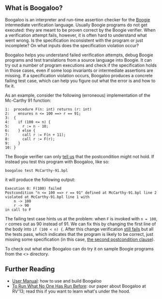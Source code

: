 ## What is Boogaloo? ##

Boogaloo is an interpreter and run-time assertion checker for the [Boogie](http://boogie.codeplex.com/) intermediate verification language.
Usually Boogie programs do not get executed:
they are meant to be proven correct by the Boogie verifier.
When a verification attempt fails, however,
it is often hard to understand what went wrong. 
Is the specification inconsistent with the program or just incomplete?
On what inputs does the specification violation occur?

Boogaloo helps you understand failed verification attempts,
debug Boogie programs
and test translations from a source language into Boogie.
It can try out a number of program executions and check if the specification holds in those cases,
even if some loop invariants or intermediate assertions are missing.
If a specification violation occurs, Boogaloo produces a concrete failing test case,
which can help you figure out what the error is and how to fix it.

As an example, consider the following (erroneous) implementation of the Mc-Carthy 91 function:

```boogie
1:  procedure F(n: int) returns (r: int)
2:    ensures n <= 100 ==> r == 91;
3:  {
4:    if (100 <= n) {
5:      r := n - 10;
6:    } else {
7:      call r := F(n + 11);
8:      call r := F(r);
9:    }
10: }
```

The Boogie verifier can only [tell us](http://rise4fun.com/Boogie/OItH) that the postcondition might not hold.
If instead you test this program with Boogaloo, like so:

```
boogaloo test McCarthy-91.bpl
```

it will produce the following output:

```
Execution 0: F(100) failed
Postcondition "n <= 100 ==> r == 91" defined at McCarthy-91.bpl line 2 
violated at McCarthy-91.bpl line 1 with
    n -> 100
    r -> 90
in call to F
```

The failing test case hints us at the problem:
when `F` is invoked with `n = 100`, `r` comes out as 90 instead of 91.
We can fix this by changing the first line of the body into `if (100 < n) {`.
After this change verification [still fails](http://rise4fun.com/Boogie/qKF) but all the tests pass,
which indicates that the program is likely to be correct,
just missing some specification
(in this case, [the second postcondition clause](http://rise4fun.com/Boogie/McCarthy-91)).

To check out what else Boogaloo can do 
try it on sample Boogie programs from the <<file examples>> directory.

## Further Reading ##

* [User Manual](https://github.com/nadia-polikarpova/boogaloo/wiki/User-Manual): how to use and build Boogaloo
* [To Run What No One Has Run Before](https://cseweb.ucsd.edu/~npolikarpova/publications/rv13.pdf): our paper about Boogaloo at RV'13; read this if you want to learn what's under the hood.
